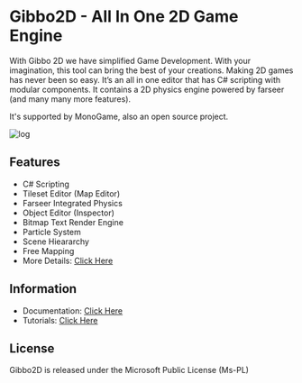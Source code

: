 Gibbo2D - All In One 2D Game Engine
=======

With Gibbo 2D we have simplified Game Development. With your imagination, this tool can bring the best of your creations. Making 2D games has never been so easy. It’s an all in one editor that has C# scripting with modular components. It contains a 2D physics engine powered by farseer (and many many more features).

It's supported by MonoGame, also an open source project.

![log](https://fbcdn-sphotos-c-a.akamaihd.net/hphotos-ak-frc3/1381791_627507960603801_1010829352_n.png)

## Features

* C# Scripting
* Tileset Editor (Map Editor)
* Farseer Integrated Physics
* Object Editor (Inspector)
* Bitmap Text Render Engine
* Particle System
* Scene Hieararchy
* Free Mapping
* More Details: [Click Here](http://dragon-scale-studios.com/gibbo/index.php/main/display/features)

## Information

* Documentation: [Click Here](http://dragon-scale-studios.com/gibbo/index.php/main/display/documentation)
* Tutorials: [Click Here](http://dragon-scale-studios.com/gibbo/index.php/main/display/documentation?sh=tutorials_beginner)

## License

Gibbo2D is released under the Microsoft Public License (Ms-PL)
